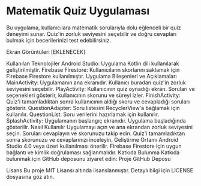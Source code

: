 # Matematik Quiz Uygulaması
Bu uygulama, kullanıcılara matematik sorularıyla dolu eğlenceli bir quiz deneyimi sunar. Quiz'in zorluk seviyesini seçebilir ve doğru cevapları bulmak için becerilerinizi test edebilirsiniz.

Ekran Görüntüleri
[EKLENECEK]

Kullanılan Teknolojiler
Android Studio: Uygulama Kotlin dili kullanılarak geliştirilmiştir.
Firebase Firestore: Kullanıcıların skorlarını saklamak için Firebase Firestore kullanılmıştır.
Uygulama Bileşenleri ve Açıklamaları
MainActivity: Uygulamanın ana ekranıdır. Kullanıcı buradan quiz'in zorluk seviyesini seçebilir.
PlayActivity: Kullanıcının quiz oynadığı ekran. Soruları ve seçenekleri gösterir, kullanıcının skorunu ve süreyi izler.
FinishActivity: Quiz'i tamamladıktan sonra kullanıcının aldığı skoru ve cevapladığı soruları gösterir.
QuestionAdapter: Soru listesini RecyclerView'a bağlamak için kullanılır.
QuestionList: Soru verilerini hazırlamak için kullanılır.
SplashActivity: Uygulamanın başlangıç ekranıdır. Uygulama başladığında gösterilir.
Nasıl Kullanılır
Uygulamayı açın ve ana ekrandan zorluk seviyesini seçin.
Soruları cevaplayın ve skorunuzu takip edin.
Quiz'i tamamladıktan sonra skorunuzu ve cevaplarınızı inceleyin.
Geliştirme Ortamı
Android Studio 4.0 veya üzeri kullanılması önerilir.
Firebase Firestore için uygun bağlantı ve kimlik doğrulaması sağlanmalıdır.
Katkıda Bulunma
Katkıda bulunmak için GitHub deposunu ziyaret edin: Proje GitHub Deposu

Lisans
Bu proje MIT Lisansı altında lisanslanmıştır. Detaylı bilgi için LICENSE dosyasına göz atın.

